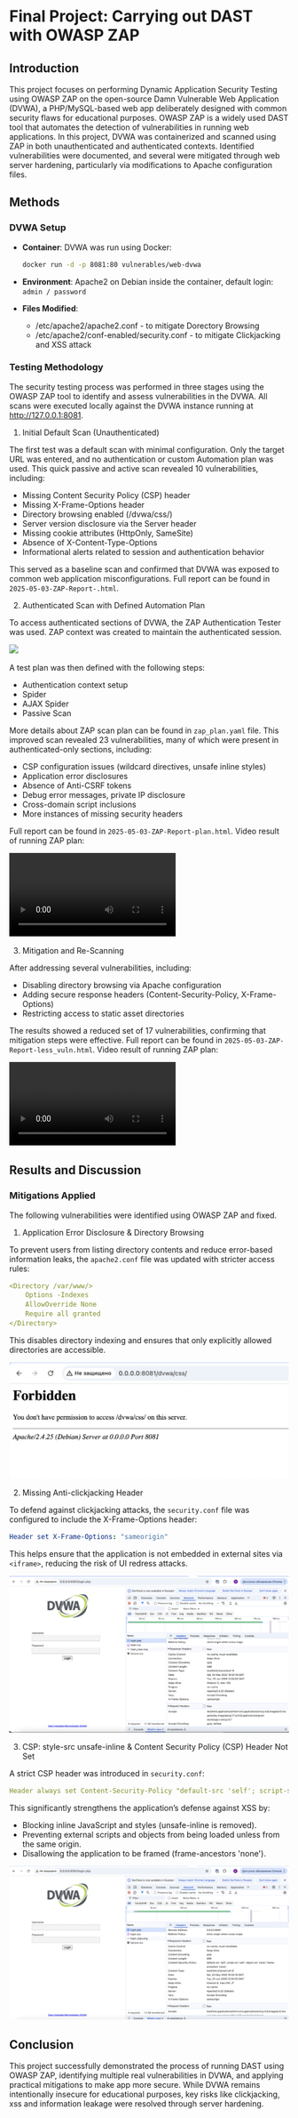 # Final Project: Carrying out DAST with OWASP ZAP

## Introduction

This project focuses on performing Dynamic Application Security Testing using OWASP ZAP on the open-source Damn Vulnerable Web Application (DVWA), a PHP/MySQL-based web app deliberately designed with common security flaws for educational purposes. OWASP ZAP is a widely used DAST tool that automates the detection of vulnerabilities in running web applications. In this project, DVWA was containerized and scanned using ZAP in both unauthenticated and authenticated contexts. Identified vulnerabilities were documented, and several were mitigated through web server hardening, particularly via modifications to Apache configuration files.

## Methods

### DVWA Setup

- **Container**: DVWA was run using Docker:
  ```bash
  docker run -d -p 8081:80 vulnerables/web-dvwa
  ```
- **Environment**: Apache2 on Debian inside the container, default login: `admin / password`

- **Files Modified**:
    - /etc/apache2/apache2.conf - to mitigate Dorectory Browsing
    - /etc/apache2/conf-enabled/security.conf - to mitigate Clickjacking and XSS attack
 
### Testing Methodology

The security testing process was performed in three stages using the OWASP ZAP tool to identify and assess vulnerabilities in the DVWA. All scans were executed locally against the DVWA instance running at http://127.0.0.1:8081.

1. Initial Default Scan (Unauthenticated)

The first test was a default scan with minimal configuration. Only the target URL was entered, and no authentication or custom Automation plan was used. This quick passive and active scan revealed 10 vulnerabilities, including:

- Missing Content Security Policy (CSP) header
- Missing X-Frame-Options header
- Directory browsing enabled (/dvwa/css/)
- Server version disclosure via the Server header
- Missing cookie attributes (HttpOnly, SameSite)
- Absence of X-Content-Type-Options
- Informational alerts related to session and authentication behavior

This served as a baseline scan and confirmed that DVWA was exposed to common web application misconfigurations. Full report can be found in `2025-05-03-ZAP-Report-.html`.

2. Authenticated Scan with Defined Automation Plan

To access authenticated sections of DVWA, the ZAP Authentication Tester was used. ZAP context was created to maintain the authenticated session. 

![](./img/Запись%20экрана%202025-05-03%20в%2013.26.58.gif)

A test plan was then defined with the following steps:

- Authentication context setup
- Spider
- AJAX Spider
- Passive Scan

More details about ZAP scan plan can be found in `zap_plan.yaml` file. This improved scan revealed 23 vulnerabilities, many of which were present in authenticated-only sections, including:

- CSP configuration issues (wildcard directives, unsafe inline styles)
- Application error disclosures
- Absence of Anti-CSRF tokens
- Debug error messages, private IP disclosure
- Cross-domain script inclusions
- More instances of missing security headers

Full report can be found in `2025-05-03-ZAP-Report-plan.html`. Video result of running ZAP plan:

![](./img/Запись%20экрана%202025-05-03%20в%2013.30.44.mov)

3. Mitigation and Re-Scanning

After addressing several vulnerabilities, including:
- Disabling directory browsing via Apache configuration
- Adding secure response headers (Content-Security-Policy, X-Frame-Options)
- Restricting access to static asset directories

The results showed a reduced set of 17 vulnerabilities, confirming that mitigation steps were effective. Full report can be found in `2025-05-03-ZAP-Report-less_vuln.html`. Video result of running ZAP plan:

![](./img/Запись%20экрана%202025-05-04%20в%2011.24.01.mov)

## Results and Discussion

### Mitigations Applied

The following vulnerabilities were identified using OWASP ZAP and fixed.

1. Application Error Disclosure & Directory Browsing 

To prevent users from listing directory contents and reduce error-based information leaks, the `apache2.conf` file was updated with stricter access rules:

```yaml
<Directory /var/www/>
	Options -Indexes 
	AllowOverride None
	Require all granted
</Directory>
```
This disables directory indexing and ensures that only explicitly allowed directories are accessible.

![](./img/Снимок%20экрана%202025-05-04%20в%2012.30.30.png)

2. Missing Anti-clickjacking Header

To defend against clickjacking attacks, the `security.conf` file was configured to include the X-Frame-Options header:

```yaml
Header set X-Frame-Options: "sameorigin"
```
This helps ensure that the application is not embedded in external sites via `<iframe>`, reducing the risk of UI redress attacks.

![](./img/Снимок%20экрана%202025-05-03%20в%2022.20.53.png)

3. CSP: style-src unsafe-inline & Content Security Policy (CSP) Header Not Set

A strict CSP header was introduced in `security.conf`:

```yaml
Header always set Content-Security-Policy "default-src 'self'; script-src 'self'; style-src 'self'; object-src 'none'; frame-ancestors 'none';"
```

This significantly strengthens the application’s defense against XSS by:
- Blocking inline JavaScript and styles (unsafe-inline is removed).
- Preventing external scripts and objects from being loaded unless from the same origin.
- Disallowing the application to be framed (frame-ancestors 'none').

![](./img/Снимок%20экрана%202025-05-03%20в%2022.25.29.png)

## Conclusion
This project successfully demonstrated the process of running DAST using OWASP ZAP, identifying multiple real vulnerabilities in DVWA, and applying practical mitigations to make app more secure. While DVWA remains intentionally insecure for educational purposes, key risks like clickjacking, xss and information leakage were resolved through server hardening.